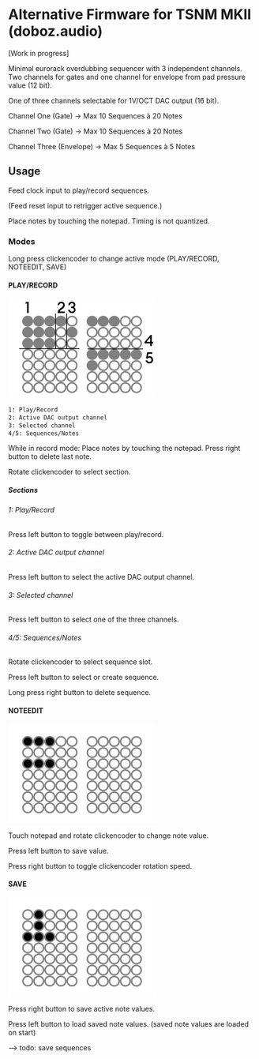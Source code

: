 # Alternative Firmware for TSNM MKII (doboz.audio)

[Work in progress]

Minimal eurorack overdubbing sequencer with 3 independent channels. 
Two channels for gates and one channel for envelope from pad pressure value (12 bit). 

One of three channels selectable for 1V/OCT DAC output (16 bit).

Channel One (Gate) -> Max 10 Sequences à 20 Notes

Channel Two (Gate) -> Max 10 Sequences à 20 Notes

Channel Three (Envelope) -> Max 5 Sequences à 5 Notes

## Usage

Feed clock input to play/record sequences.

(Feed reset input to retrigger active sequence.)

Place notes by touching the notepad. Timing is not quantized.

### Modes

Long press clickencoder to change active mode (PLAY/RECORD, NOTEEDIT, SAVE)

#### PLAY/RECORD

![led-matrix-sections](doku/ledMatrixSections.png "led matrix sections")

```
1: Play/Record
2: Active DAC output channel
3: Selected channel
4/5: Sequences/Notes
```

While in record mode: Place notes by touching the notepad. Press right button to delete last note.

Rotate clickencoder to select section.

##### Sections

###### 1: Play/Record

Press left button to toggle between play/record.

###### 2: Active DAC output channel

Press left button to select the active DAC output channel.

###### 3: Selected channel

Press left button to select one of the three channels.

###### 4/5: Sequences/Notes

Rotate clickencoder to select sequence slot. 

Press left button to select or create sequence.

Long press right button to delete sequence.

#### NOTEEDIT

![led-matrix-notes](doku/ledMatrixPadEdit.png "led matrix note edit")

Touch notepad and rotate clickencoder to change note value. 

Press left button to save value.

Press right button to toggle clickencoder rotation speed.

#### SAVE

![led-matrix-save](doku/ledMatrixSaveLoad.png "led matrix save/load")

Press right button to save active note values.

Press left button to load saved note values. (saved note values are loaded on start)

--> todo: save sequences






